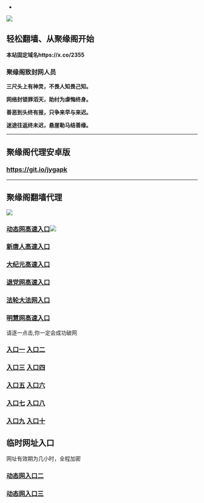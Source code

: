 * 
![](https://raw.githubusercontent.com/hao369/a/master/j.jpg)



## 轻松翻墙、从聚缘阁开始

**本站固定域名https://x.co/2355**

### 聚缘阁致封网人员

**三尺头上有神灵，不畏人知畏己知。**

**网络封锁罪滔天，助纣为虐悔终身。**

**善恶到头终有报，只争来早与来迟。**

**迷途往返终未迟，悬崖勒马结善缘。**

***



##  聚缘阁代理安卓版

### https://git.io/jygapk


***



## 聚缘阁翻墙代理 

![](https://raw.githubusercontent.com/hao369/a/master/wx2.jpg)

### [动态网高速入口](https://am8s0hxofj.execute-api.eu-west-2.amazonaws.com/2654/?id=2)![](https://raw.githubusercontent.com/hao369/a/master/jygdl.gif)

### [新唐人高速入口](https://am8s0hxofj.execute-api.eu-west-2.amazonaws.com/2654/?id=5)

### [大纪元高速入口](https://am8s0hxofj.execute-api.eu-west-2.amazonaws.com/2654/?id=7)

### [退党网高速入口](https://am8s0hxofj.execute-api.eu-west-2.amazonaws.com/2654/?id=8)

### [法轮大法网入口](https://am8s0hxofj.execute-api.eu-west-2.amazonaws.com/2654/?id=15)

### [明慧网高速入口](https://am8s0hxofj.execute-api.eu-west-2.amazonaws.com/2654/?id=3)

请逐一点击,你一定会成功破网

### **[入口一](http://x.co/2244)** **[入口二](http://x.co/3824)**


### **[入口三](https://s3.eu-central-1.amazonaws.com/jyg3/index.html)**  **[入口四](https://s3-ap-southeast-1.amazonaws.com/jyg4/index.html)**

### **[入口五](https://s3.ap-south-1.amazonaws.com/jyg5/index.html)**  **[入口六](https://s3-us-west-1.amazonaws.com/jyg6/index.html)**


###  **[入口七](https://s3-us-west-2.amazonaws.com/jyg7/index.html)**  **[入口八](https://s3-eu-west-1.amazonaws.com/jyg8/index.html)**


###  **[入口九](https://s3-ap-northeast-1.amazonaws.com/jyg9/index.html)**  **[入口十](https://s3.amazonaws.com/dtw/index.html)**



## 临时网址入口 

网址有效期为几小时，全程加密

### [动态网入口二](https://x.co/ddg)

### [动态网入口三](https://x.co/ddf)



